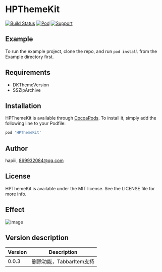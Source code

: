 # HPThemeKit


[![Build Status](https://img.shields.io/badge/build-passing-brightgreen.svg?style=flat)](https://travis-ci.org/hapiii/HPThemeKit)
[![Pod](https://img.shields.io/badge/Pod-0.0.3-pink.svg?style=flat)](https://www.apple.com/nl/ios/)
[![Support](https://img.shields.io/badge/Support-iOS%208%2B-blue.svg?style=flat)](https://www.apple.com/nl/ios/)




## Example

To run the example project, clone the repo, and run `pod install` from the Example directory first.

## Requirements

* DKThemeVersion
* SSZipArchive

## Installation

HPThemeKit is available through [CocoaPods](https://cocoapods.org). To install
it, simply add the following line to your Podfile:

```ruby
pod 'HPThemeKit'
```

## Author

hapiii, 869932084@qq.com

## License

HPThemeKit is available under the MIT license. See the LICENSE file for more info.

## Effect

 ![image](https://github.com/hapiii/HPThemeKit/blob/HPThemeKit/master/imgs/img1.gif)

## Version description


Version | Description
-----|------
0.0.3   | 删除功能，TabbarItem支持  
